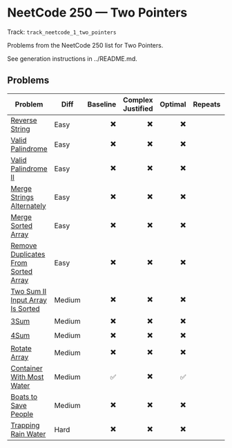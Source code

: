 # NeetCode 250 — Two Pointers

Track: `track_neetcode_1_two_pointers`

Problems from the NeetCode 250 list for Two Pointers.

See generation instructions in ../README.md.

## Problems

| Problem | Diff | Baseline | Complex Justified | Optimal | Repeats | Min Time | Conf | Clarified | Communicated | Stated | Edge Tests | Clean Impl | Mistakes |
|---|---|---:|---:|---:|---:|---:|---:|---:|---:|---:|---:|---:|---|
| [Reverse String](../problems/0344-reverse-string/readme.md) | Easy | ✖️ | ✖️ | ✖️ |  | 0 | 1 | ✖️ | ✖️ | ✖️ | ✖️                 | ✖️ |  |
| [Valid Palindrome](../problems/0125-valid-palindrome/readme.md) | Easy | ✖️ | ✖️ | ✖️ |  | 0 | 1 | ✖️ | ✖️ | ✖️ | ✖️                 | ✖️ |  |
| [Valid Palindrome II](../problems/0680-valid-palindrome-ii/readme.md) | Easy | ✖️ | ✖️ | ✖️ |  | 0 | 1 | ✖️ | ✖️ | ✖️ | ✖️                 | ✖️ |  |
| [Merge Strings Alternately](../problems/1768-merge-strings-alternately/readme.md) | Easy | ✖️ | ✖️ | ✖️ |  | 0 | 1 | ✖️ | ✖️ | ✖️ | ✖️                 | ✖️ |  |
| [Merge Sorted Array](../problems/0088-merge-sorted-array/readme.md) | Easy | ✖️ | ✖️ | ✖️ |  | 0 | 1 | ✖️ | ✖️ | ✖️ | ✖️                 | ✖️ |  |
| [Remove Duplicates From Sorted Array](../problems/0026-remove-duplicates-from-sorted-array/readme.md) | Easy | ✖️ | ✖️ | ✖️ |  | 0 | 1 | ✖️ | ✖️ | ✖️ | ✖️                 | ✖️ |  |
| [Two Sum II Input Array Is Sorted](../problems/0167-two-sum-ii-input-array-is-sorted/readme.md) | Medium | ✖️ | ✖️ | ✖️ |  | 0 | 1 | ✖️ | ✖️ | ✖️ | ✖️                 | ✖️ |  |
| [3Sum](../problems/0015-3sum/readme.md) | Medium | ✖️ | ✖️ | ✖️ |  | 0 | 1 | ✖️ | ✖️ | ✖️ | ✖️                 | ✖️ |  |
| [4Sum](../problems/0018-4sum/readme.md) | Medium | ✖️ | ✖️ | ✖️ |  | 0 | 1 | ✖️ | ✖️ | ✖️ | ✖️                 | ✖️ |  |
| [Rotate Array](../problems/0189-rotate-array/readme.md) | Medium | ✖️ | ✖️ | ✖️ |  | 0 | 1 | ✖️ | ✖️ | ✖️ | ✖️                 | ✖️ |  |
| [Container With Most Water](../problems/0011-container-with-most-water/readme.md) | Medium | ✅ | ✖️ | ✅ |  | 2 | 2 | ✖️ | ✖️ | ✖️ | ✖️                 | ✅ |  |
| [Boats to Save People](../problems/0881-boats-to-save-people/readme.md) | Medium | ✖️ | ✖️ | ✖️ |  | 0 | 1 | ✖️ | ✖️ | ✖️ | ✖️                 | ✖️ |  |
| [Trapping Rain Water](../problems/0042-trapping-rain-water/readme.md) | Hard | ✖️ | ✖️ | ✖️ |  | 0 | 1 | ✖️ | ✖️ | ✖️ | ✖️                 | ✖️ |  |
